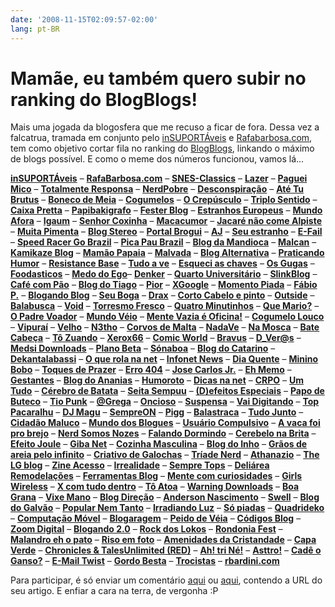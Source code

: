 ```yaml
---
date: '2008-11-15T02:09:57-02:00'
lang: pt-BR
---
```


# Mamãe, eu também quero subir no ranking do BlogBlogs!

Mais uma jogada da blogosfera que me recuso a ficar de fora. Dessa vez a falcatrua, tramada em conjunto pelo [inSUPORTÁveis](http://www.insuportaveis.com/) e [Rafabarbosa.com](http://rafabarbosa.com/), tem como objetivo cortar fila no ranking do [BlogBlogs](http://blogblogs.com.br/), linkando o máximo de blogs possível. E como o meme dos números funcionou, vamos lá...

[**inSUPORTÁveis**](http://www.insuportaveis.com/) – [**RafaBarbosa.com**](http://rafabarbosa.com/) – [**SNES-Classics**](http://snes-classics.blogspot.com/) – [**Lazer**](http://lazer2.blogspot.com/) – [**Paguei Mico**](http://www.pagueimico.com/) – [**Totalmente Responsa**](http://totalmenteresponsa.blogspot.com/) – [**NerdPobre**](http://nerdpobre.brogui.com/) – [**Desconspiração**](http://www.desconspiracao.com/) – [**Até Tu Brutus**](http://www.atetubrutos.blogspot.com/) – [**Boneco de Meia**](http://bonecodemeia.brogui.com/) – [**Cogumelos**](http://cogumelos.brogui.com/) – [**O Crepúsculo**](http://www.ocrepusculo.com/) – [**Triplo Sentido**](http://www.triplosentido.com/) – [**Caixa Pretta**](http://www.caixapretta.com.br/) – [**Papibakigrafo**](http://www.papibakigrafo.com/) – [**Fester Blog**](http://www.festerblog.com/) – [**Estranhos Europeus**](http://estranhos-europeus.blogspot.com/) – [**Mundo Afora**](http://www.mundo-afora.com/) – [**Igaum**](http://igaum.blogspot.com/) – [**Senhor Coxinha**](http://www.senhorcoxinha.com/) – [**Macacumor**](http://www.macacumor.com/) – [**Jacaré não come Alpiste**](http://jacarenaocomealpiste.blogspot.com/) – [**Muita Pimenta**](http://muitapimenta.com/) – [**Blog Stereo**](http://blogstereo.blogspot.com/) – [**Portal Brogui**](http://w.brogui.com/) – [**AJ**](http://aj.brogui.com/) – [**Seu estranho**](http://seuestranho.blogspot.com/) – [**E-Fail**](http://fail.brogui.com/) – [**Speed Racer Go Brazil**](http://speedracergobrazil.blogspot.com/) – [**Pica Pau Brazil**](http://picapaubrazil.blogspot.com/2008/11/mame-eu-quero-subir-no-ranking-do.html) – [**Blog da Mandioca**](http://www.blogdamandioca.com/) – [**Malcan**](http://blogdomalcan.blogspot.com/) – [**Kamikaze Blog**](http://www.kamikazeblog.com/) – [**Mamão Papaia**](http://locomamaopapaia.blogspot.com/) – [**Malvada**](http://www.malvada.blogspot.com/) – [**Blog Alternativa**](http://www.blogalternativa.com.br/) – [**Praticando Humor**](http://praticandohumor.blogspot.com/) – [**Resistance Base**](http://www.r-base.blogspot.com/) – [**Tudo a ve**](http://tudo-ave.blogspot.com/) – [**Esqueci as chaves**](http://esqueciaschaves.blogspot.com/) – [**Os Gugas**](http://osgugas.blogspot.com/) – [**Foodasticos**](http://foodasticos.blogspot.com/) – [**Medo do Ego**](http://medodoego.blogspot.com/)– [**Denker**](http://www.denker.com.br/) – [**Quarto Universitário**](http://www.quartouniversitario.com/) – [**SlinkBlog**](http://slinkassoficial.blogspot.com/) – [**Café com Pão**](http://www.cafecompao.com/) – [**Blog do Tiago**](http://tiagoemanuel.spaceblog.com.br/) – [**Pior**](http://pior.brogui.com/) – [**XGoogle**](http://xgoogle.com.br/blog/) – [**Momento Piada**](http://momentopiada.blogspot.com/) – [**Fábio P.**](http://www.fabiop.com.br) – [**Blogando Blog**](http://blogandoblog.info/) – [**Seu Boga**](http://www.seuboga.blogspot.com/) – [**Drax**](http://www.draxrio.com) – [**Corto Cabelo e pinto**](http://www.cortocabeloepinto.com/) – [**Outside**](http://outside.blog.br/) – [**Balabusca**](http://www.balabusca.com/) – [**Void**](http://void.brogui.com/) – [**Torresmo Fresco**](http://torresmofresco.com.br/) – [**Quatro Minutinhos**](http://quatrominutinhos.blogspot.com/) – [**Que Mario?**](http://www.quemario.brogui.com/) – [**O Padre Voador**](http://www.opadrevoador.com/) – [**Mundo Véio**](http://mundoveio.wordpress.com/) – [**Mente Vazia é Oficina!**](http://mentevaziaeoficina.blogspot.com/) – [**Cogumelo Louco**](http://www.cogumelolouco.com/) – [**Vipuraí**](http://vipurai.brogui.com/) – [**Velho**](http://www.insuportaveis.wordpress.com) – [**N3tho**](http://n3tho.com.br/) – [**Corvos de Malta**](http://corvosdemalta.blogspot.com/) – [**NadaVe**](http://nadave.net/) – [**Na Mosca**](http://namosca.brogui.com/) – [**Bate Cabeça**](http://batecabeca.com.br/) – [**Tô Zuando**](http://www.tozuando.com.br/) – [**Xerox66**](http://www.xerox66.blogspot.com/) – [**Comic World**](http://comicworld.zip.net/) – [**Bravus**](http://www.bravus.net) – [**D_Ver@s**](http://www.dveras.com/) – [**Medsi Downloads**](http://www.medsidownloads.com/) – [**Plano Beta**](http://www.planobeta.com/) – [**Sónaboa**](http://www.sonaboa.com/) – [**Blog do Catarino**](http://www.blogdocatarino.com/) – [**Dekantalabassi**](http://www.dekantalabassi.blogspot.com/) – [**O que rola na net**](http://rolananete.blogspot.com) – [**Infonet News**](http://www.infonetnews.com/) – [**Dia Quente**](http://diaquente.com/) – [**Minino Bobo**](http://mininobobo.blogspot.com/) – [**Toques de Prazer**](http://monikabaumann.blogspot.com/) – [**Erro 404**](http://404-erro.blogspot.com/) – [**Jose Carlos Jr.**](http://jcgmj-ggf.blogspot.com/) – [**Eh Memo**](http://ehmemo.com/) – [**Gestantes**](http://www.gestantes.net/) – [**Blog do Ananias**](http://jananias.blogspot.com/) – [**Humoroto**](http://humoroto.brogui.com/) – [**Dicas na net**](http://dicasgratisnanet.blogspot.com/) – [**CRPO**](http://crpo.blogspot.com/) – [**Um Tudo**](http://www.umtudo.com/) – [**Cérebro de Batata**](http://www.blogsilence.com/) – [**Seita Sempuu**](http://www.seitasenpuu.com/) – [**(D)efeitos Especiais**](http://d-efeitosespeciais.blogspot.com/) – [**Papo de Buteco**](http://papodebuteco.brogui.com/) – [**Tio Punk**](http://tiopunk.com/) – [**@Grega**](http://www.hephesto.com/agrega/) – [**Oncioso**](http://oncioso.blogspot.com/) – [**Suspensa**](http://www.suspensa.info/) – [**Vai Digitando**](http://vaidigitando.blogspot.com/) – [**Top Pacaralhu**](http://www.toppacaralhu.com/) – [**DJ Magu**](http://djmagu.blogspot.com) – [**SempreON**](http://sempreon.blogspot.com/) – [**Pigg**](http://pigg.com.br/) – [**Balastraca**](http://balastraca.blogspot.com/) – [**Tudo Junto**](http://tudojunto.org/) – [**Cidadão Maluco**](http://cidadaomaluco.blogspot.com/) – [**Mundo dos Blogues**](http://mundodosblogues.blogspot.com/) – [**Usuário Compulsivo**](http://usuariocompulsivo.blogspot.com/) – [**A vaca foi pro brejo**](http://www.avacafoiprobrejo.com/) – [**Nerd Somos Nozes**](http://www.nerdssomosnozes.com/) – [**Falando Dormindo**](http://midiaville.com.br/blog/) – [**Cerebelo na Brita**](http://cerebelonabrita.blogspot.com/) – [**Efeito Joule**](http://www.efeitojoule.com/) – [**Giba Net**](http://gibanet.blogspot.com/) – [**Cozinha Masculina**](http://cozinhamasculina.blogspot.com) – [**Blog do Inho**](http://blogdoinho.blogspot.com/) – [**Grãos de areia pelo infinito**](http://graosdeareiapeloinfinito.blogspot.com/) – [**Criativo de Galochas**](http://criativodegalochas.blogspot.com/) – [**Tríade Nerd**](http://atriade.wordpress.com/) – [**Athanazio**](http://www.athanazio.com/) – [**The LG blog**](http://thelgblog.blogspot.com/) – [**Zine Acesso**](http://www.zineacesso.com/) – [**Irrealidade**](http://pbay.blogspot.com/) – [**Sempre Tops**](http://www.sempretops.com/) – [**Deliárea Remodelações**](http://deliarea.blogspot.com/) – [**Ferramentas Blog**](http://ferramentasblog.blogspot.com/) – [**Mente com curiosidades**](http://www.mentecomcuriosidades.blogas.com.br/) – [**Girls Wireless**](http://amandaedalete.wordpress.com/) – [**X com tudo dentro**](http://xcomtudodentro.blogspot.com/) – [**Tô Atoa**](http://toatoaweb.blogspot.com/) – [**Warning Downloads**](http://warningdowns.blogspot.com/) – [**Boa Grana**](http://boagrana.info/) – [**Vixe Mano**](http://vixemano.blogspot.com/) – [**Blog Direção**](http://www.direcao.net/) – [**Anderson Nascimento**](http://www.andersonnascimento.com/blog/) – [**Swell**](http://swell.brogui.com/) – [**Blog do Galvão**](http://bloggalvao.blogspot.com/) – [**Popular Nem Tanto**](http://popularnemtanto.blogspot.com/) – [**Irradiando Luz**](http://irradiandoluz.blogspot.com/) – [**Só piadas**](http://sopiadasaqui.blogspot.com/) – [**Quadrideko**](http://quadrideko.blogspot.com/) – [**Computação Móvel**](http://compmovel.blogspot.com/) – [**Blogaragem**](http://blogaragem.com/) – [**Peido de Véia**](http://peidodeveia.blogspot.com/) – [**Códigos Blog**](http://www.codigosblog.com.br/) – [**Zoom Digital**](http://www.zoomdigital.org/) – [**Blogando 2.0**](http://blogando20.blogspot.com/) – [**Rock dos Lokos**](http://rockdoslokos.blogspot.com/) – [**Rondonia Fest**](http://tvrondoniafest.blogspot.com/) – [**Malandro eh o pato**](http://malandroehopato.blogspot.com/) – [**Riso em foto**](http://risoemfoto.blogspot.com/) – [**Amenidades da Cristandade**](http://amenidadesdacristandade.blogspot.com/) – [**Capa Verde**](http://capaverde.net/) – [**Chronicles & TalesUnlimited (RED)**](http://crazyseawolf.blogspot.com/) – [**Ah! tri Né!**](http://www.ahtrine.com.br/) – [**Asttro!**](http://oblog.com.br/asttro/) – [**Cadê o Ganso?**](http://cadeoganso.blogspot.com/) – [**E-Mail Twist**](http://mailtwist.blogspot.com/) – [**Gordo Besta**](http://gordobesta.blogspot.com/) – [**Trocistas**](http://www.trocistas.com/) – [**rbardini.com**](http://rbardini.com/)

Para participar, é só enviar um comentário [aqui](http://www.insuportaveis.com/2008/11/12/mamae-eu-quero-subir-no-ranking-do-blogblogs/) ou [aqui](http://rafabarbosa.com/2008/11/12/campanha-mamae-eu-quero-subir-no-ranking-do-blogblogs/), contendo a URL do seu artigo. E enfiar a cara na terra, de vergonha :P
